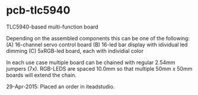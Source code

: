 # pcb-tlc5940
TLC5940-based multi-function board

Depending on the assembled components this can be one of the following:
(A) 16-channel servo control board
(B) 16-led bar display with idividual led dimming
(C) 5xRGB-led board, each with individial color

In each use case multiple board can be chained with regular 2.54mm jumpers (7x).
RGB-LEDS are spaced 10.0mm so that multiple 50mm x 50mm boards will extend the chain.

29-Apr-2015: Placed an order in iteadstudio.